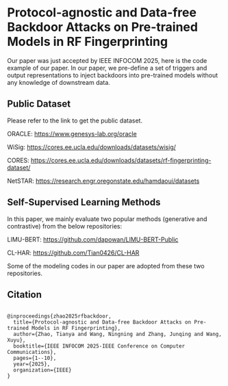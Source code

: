 # Protocol-agnostic and Data-free Backdoor Attacks on Pre-trained Models in RF Fingerprinting
Our paper was just accepted by IEEE INFOCOM 2025, here is the code example of our paper. In our paper, we pre-define a set of triggers and output representations to inject backdoors into pre-trained models without any knowledge of downstream data.

## Public Dataset
Please refer to the link to get the public dataset.

ORACLE: https://www.genesys-lab.org/oracle

WiSig: https://cores.ee.ucla.edu/downloads/datasets/wisig/

CORES: https://cores.ee.ucla.edu/downloads/datasets/rf-fingerprinting-dataset/

NetSTAR: https://research.engr.oregonstate.edu/hamdaoui/datasets


## Self-Supervised Learning Methods
In this paper, we mainly evaluate two popular methods (generative and contrastive) from the below repositories:

LIMU-BERT: https://github.com/dapowan/LIMU-BERT-Public

CL-HAR: https://github.com/Tian0426/CL-HAR 

Some of the modeling codes in our paper are adopted from these two repositories.

## Citation
<pre>
<code>
@inproceedings{zhao2025rfbackdoor,
  title={Protocol-agnostic and Data-free Backdoor Attacks on Pre-trained Models in RF Fingerprinting},
  author={Zhao, Tianya and Wang, Ningning and Zhang, Junqing and Wang, Xuyu},
  booktitle={IEEE INFOCOM 2025-IEEE Conference on Computer Communications},
  pages={1--10},
  year={2025},
  organization={IEEE}
}
</code>
</pre>

